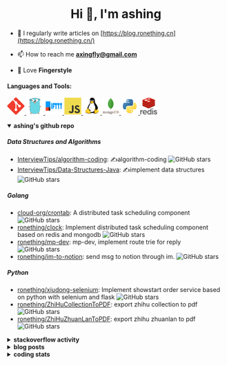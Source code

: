 <h1 align="center">Hi 👋, I'm ashing</h1>

- 📝 I regularly write articles on [https://blog.ronething.cn](https://blog.ronething.cn/)

- 📫 How to reach me **axingfly@gmail.com**

- 🎸 Love **Fingerstyle**

<h4 align="left">Languages and Tools:</h4>
<p align="left"> <a href="https://git-scm.com/" target="_blank" rel="noreferrer"> <img src="./icons/git-scm-icon.svg" alt="git" width="40" height="40"/> </a> <a href="https://golang.org" target="_blank" rel="noreferrer"> <img src="./icons/go-original.svg" alt="go" width="40" height="40"/> </a> <a href="https://ifttt.com/" target="_blank" rel="noreferrer"> <img src="./icons/ifttt-ar21.svg" alt="ifttt" width="40" height="40"/> </a> <a href="https://developer.mozilla.org/en-US/docs/Web/JavaScript" target="_blank" rel="noreferrer"> <img src="./icons/javascript-original.svg" alt="javascript" width="40" height="40"/> </a> <a href="https://www.linux.org/" target="_blank" rel="noreferrer"> <img src="./icons/linux-original.svg" alt="linux" width="40" height="40"/> </a> <a href="https://www.mongodb.com/" target="_blank" rel="noreferrer"> <img src="./icons/mongodb-original-wordmark.svg" alt="mongodb" width="40" height="40"/> </a> <a href="https://www.python.org" target="_blank" rel="noreferrer"> <img src="./icons/python-original.svg" alt="python" width="40" height="40"/> </a> <a href="https://redis.io" target="_blank" rel="noreferrer"> <img src="./icons/redis-original-wordmark.svg" alt="redis" width="40" height="40"/> </a>

<details open>
  <summary><b>ashing's github repo</b></summary>

##### Data Structures and Algorithms

- [InterviewTips/algorithm-coding](https://github.com/InterviewTips/algorithm-coding): ✍️algorithm-coding  ![GitHub stars](https://img.shields.io/github/stars/InterviewTips/algorithm-coding?style=flat-square)
- [InterviewTips/Data-Structures-Java](https://github.com/InterviewTips/Data-Structures-Java): ✍️implement data structures ![GitHub stars](https://img.shields.io/github/stars/InterviewTips/Data-Structures-Java?style=flat-square)

##### Golang

- [cloud-org/crontab](https://github.com/cloud-org/crontab): A distributed task scheduling component ![GitHub stars](https://img.shields.io/github/stars/cloud-org/crontab?style=flat-square)
- [ronething/clock](https://github.com/ronething/clock): Implement distributed task scheduling component based on redis and mongodb ![GitHub stars](https://img.shields.io/github/stars/ronething/clock?style=flat-square)
- [ronething/mp-dev](https://github.com/ronething/mp-dev): mp-dev, implement route trie for reply ![GitHub stars](https://img.shields.io/github/stars/ronething/mp-dev?style=flat-square)
- [ronething/im-to-notion](https://github.com/ronething/im-to-notion): send msg to notion through im. ![GitHub stars](https://img.shields.io/github/stars/ronething/im-to-notion?style=flat-square)

##### Python

- [ronething/xiudong-selenium](https://github.com/ronething/xiudong-selenium): Implement showstart order service based on python with selenium and flask ![GitHub stars](https://img.shields.io/github/stars/ronething/xiudong-selenium?style=flat-square)
- [ronething/ZhiHuCollectionToPDF](https://github.com/ronething/ZhiHuCollectionToPDF): export zhihu collection to pdf ![GitHub stars](https://img.shields.io/github/stars/ronething/ZhiHuCollectionToPDF?style=flat-square)
- [ronething/ZhiHuZhuanLanToPDF](https://github.com/ronething/ZhiHuZhuanLanToPDF): export zhihu zhuanlan to pdf ![GitHub stars](https://img.shields.io/github/stars/ronething/ZhiHuZhuanLanToPDF?style=flat-square)

</details>

<details>
  <summary><b>stackoverflow activity</b></summary>
  <br/>

<!-- STACKOVERFLOW:START -->
- [Answer by ashing for Golang Logrus Enable Opentelemetry Trace ID and Span ID in all Application Logs](https://stackoverflow.com/questions/72812236/golang-logrus-enable-opentelemetry-trace-id-and-span-id-in-all-application-logs/72839497#72839497)
- [Answer by ashing for Docker: Go server does not respond](https://stackoverflow.com/questions/72783444/docker-go-server-does-not-respond/72783904#72783904)
- [Answer by ashing for Why does an array field in a Go struct default to null when inserted into mongoDB database?](https://stackoverflow.com/questions/72724175/why-does-an-array-field-in-a-go-struct-default-to-null-when-inserted-into-mongod/72781724#72781724)
- [Answer by ashing for Mongodb how to search by regex OR on many fields?](https://stackoverflow.com/questions/72780053/mongodb-how-to-search-by-regex-or-on-many-fields/72780187#72780187)
- [Answer by ashing for How to create a dictionary out of weird list format?](https://stackoverflow.com/questions/72779914/how-to-create-a-dictionary-out-of-weird-list-format/72779993#72779993)
<!-- STACKOVERFLOW:END -->
</details>

<details>
  <summary><b>blog posts</b></summary>
  <br/>

<!-- BLOG-POST-LIST:START -->
 - [Xiudong-Go Release](https://blog.ronething.cn/20230227-xiudong-go.html) - 2023-02-27T18:22:20Z
 - [GitHub Star Migration](https://blog.ronething.cn/20230223-star-migration.html) - 2023-02-23T20:29:22Z
 - [Build Apache APISIX From Source On M2 Pro](https://blog.ronething.cn/20230212-build-apisix-on-m2-pro.html) - 2023-02-12T15:50:19Z
 - [zhengzaitv-go release](https://blog.ronething.cn/20220629-zhengzaitv-go.html) - 2022-06-29T09:59:23Z
 - [go-zero gin jaeger trace](https://blog.ronething.cn/20220628-go-zero-trace-gin.html) - 2022-06-28T09:59:23Z<!-- BLOG-POST-LIST:END -->

</details>

  
<details>
  <summary><b>coding stats</b></summary>
  <br/>

<!--START_SECTION:waka-->
**🐱 My GitHub Data** 

> 🏆 1,744 Contributions in the Year 2023
 > 
> 📦 744.0 kB Used in GitHub's Storage 
 > 
> 📜 71 Public Repositories 
 > 
**I'm a Night 🦉** 

```text
🌞 Morning    46 commits     ██░░░░░░░░░░░░░░░░░░░░░░░   11.0% 
🌆 Daytime    132 commits    ████████░░░░░░░░░░░░░░░░░   31.58% 
🌃 Evening    166 commits    ██████████░░░░░░░░░░░░░░░   39.71% 
🌙 Night      74 commits     ████░░░░░░░░░░░░░░░░░░░░░   17.7%
```
📅 **I'm Most Productive on Saturday** 

```text
Monday       38 commits     ██░░░░░░░░░░░░░░░░░░░░░░░   9.09% 
Tuesday      37 commits     ██░░░░░░░░░░░░░░░░░░░░░░░   8.85% 
Wednesday    60 commits     ███░░░░░░░░░░░░░░░░░░░░░░   14.35% 
Thursday     53 commits     ███░░░░░░░░░░░░░░░░░░░░░░   12.68% 
Friday       48 commits     ██░░░░░░░░░░░░░░░░░░░░░░░   11.48% 
Saturday     103 commits    ██████░░░░░░░░░░░░░░░░░░░   24.64% 
Sunday       79 commits     ████░░░░░░░░░░░░░░░░░░░░░   18.9%
```


📊 **This Week I Spent My Time On** 

```text
⌚︎ Time Zone: Asia/Shanghai

💬 Programming Languages: 
Go                       16 hrs 22 mins      █████████████████░░░░░░░░   70.43% 
YAML                     5 hrs 6 mins        █████░░░░░░░░░░░░░░░░░░░░   21.94% 
Other                    59 mins             █░░░░░░░░░░░░░░░░░░░░░░░░   4.29% 
Makefile                 20 mins             ░░░░░░░░░░░░░░░░░░░░░░░░░   1.45% 
SQL                      14 mins             ░░░░░░░░░░░░░░░░░░░░░░░░░   1.03%

🔥 Editors: 
IntelliJ                 22 hrs 8 mins       ███████████████████████░░   95.22% 
Neovim                   1 hr 6 mins         █░░░░░░░░░░░░░░░░░░░░░░░░   4.78%

💻 Operating System: 
Mac                      23 hrs 15 mins      █████████████████████████   100.0%
```

**I Mostly Code in Go** 

```text
Go                       34 repos            ██████████░░░░░░░░░░░░░░░   40.0% 
Python                   21 repos            ██████░░░░░░░░░░░░░░░░░░░   24.71% 
HTML                     4 repos             █░░░░░░░░░░░░░░░░░░░░░░░░   4.71% 
Java                     4 repos             █░░░░░░░░░░░░░░░░░░░░░░░░   4.71% 
JavaScript               4 repos             █░░░░░░░░░░░░░░░░░░░░░░░░   4.71%
```



 Last Updated on 23/12/2023 09:31:50 UTC+08:00
<!--END_SECTION:waka-->

</details>

